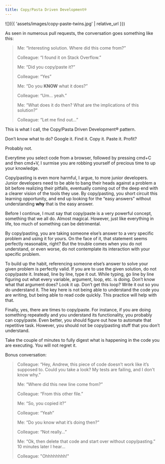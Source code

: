 ```yaml
---
title: Copy/Pasta Driven Development®
---
```


![]({{ 'assets/images/copy-paste-twins.jpg' | relative_url }})

As seen in numerous pull requests, the conversation goes something like this:

> Me: “Interesting solution. Where did this come from?”
> 
> Colleague: “I found it on Stack Overflow.”
> 
> Me: “Did you copy/paste it?”
> 
> Colleague: “Yes”
> 
> Me: “Do you **KNOW** what it does?”
> 
> Colleague: “Um… yeah.”
> 
> Me: “What does it do then? What are the implications of this solution?”
> 
> Colleague: “Let me find out…”

This is what I call, the Copy/Pasta Driven Development® pattern. 

Don’t know what to do? Google it. Find it. Copy it. Paste it. Profit?

Probably not. 

Everytime you select code from a browser, followed by pressing cmd+C and then cmd+V, I surmise you are robbing yourself of precious time to up your knowledge.

Copy/pasting is even more harmful, I argue, to more junior developers. Junior developers need to be able to bang their heads against a problem a bit before realizing their pitfalls, eventually coming out of the deep end with a clearer vision of the tools they use. By copy/pasting, you short circuit this learning opportunity, and end up looking for the “easy answers” without understanding **why** that is the easy answer. 

Before I continue, I must say that copy/paste is a very powerful concept, something that we all do. Almost magical. However, just like everything in life, too much of something can be detrimental. 

By copy/pasting, you are taking someone else’s answer to a very specific problem and using it for yours. On the face of it, that statement seems perfectly reasonable, right? But the trouble comes when you do not understand, or even worse, do not contemplate its interaction with your specific problem.

To build up the habit, referencing someone else’s answer to solve your given problem is perfectly valid. If you are to use the given solution, do not copy/paste it. Instead, line by line, type it out. While typing, go line by line figuring out what every variable, argument, loop, etc. is doing. Don’t know what that argument does? Look it up. Don’t get this loop? Write it out so you do understand it. The key here is not being able to understand the code you are writing, but being able to read code quickly. This practice will help with that.

Finally, yes, there are times to copy/paste. For instance, if you are doing something repeatedly and you understand its functionality, you probably can copy/paste. Even better, you should figure out how to automate that repetitive task. However, you should not be copy/pasting stuff that you don’t understand. 

Take the couple of minutes to fully digest what is happening in the code you are executing. You will not regret it. 

Bonus conversation:

> Colleague: “Hey, Andrew, this piece of code doesn’t work like it’s supposed to. Could you take a look? My tests are failing, and I don't know why.”
> 
> Me: “Where did this new line come from?”
> 
> Colleague: “From this other file.”
> 
> Me: “So, you copied it?”
> 
> Colleague: “Yeah”
> 
> Me: “Do you know what it’s doing then?”
> 
> Colleague: “Not really...”
> 
> Me: “Ok, then delete that code and start over without copy/pasting.”
10 minutes later I hear...
> 
> Colleague: "Ohhhhhhhh!"
